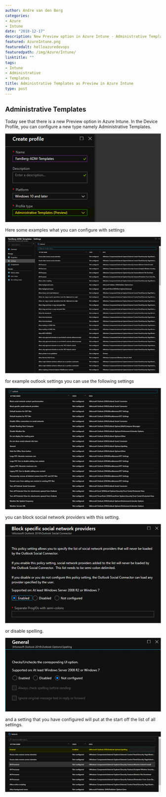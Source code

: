 ```yaml
---
author: Andre van den Berg
categories:
- Azure
- Intune
date: "2018-12-17"
description: New Preview option in Azure Intune - Administrative Templates
featured: AzureIntune.png
featuredalt: helloazuredevops
featuredpath: /img/Azure/Intune/
linktitle: ""
tags:
- Intune
- Administrative
- Templates
title: Administrative Templates as Preview in Azure Intune
type: post
---
```


## Administrative Templates

Today see that there is a new Preview option in Azure Intune. In the Device Profile, you can configure a new type namely Administrative Templates.

![AzureIntune17122018-0](images/Azure-InTune-AdministrativeTemplates-001.png "AzureIntune17122018-0")

Here some examples what you can configure with settings

![AzureIntune17122018-1](images/Azure-InTune-AdministrativeTemplates-002.png "AzureIntune17122018-1")

for example outlook settings you can use the following settings

![AzureIntune17122018-2](images/Azure-InTune-AdministrativeTemplates-003.png "AzureIntune17122018-2")

you can block social network providers with this setting.

![AzureIntune17122018-3](images/Azure-InTune-AdministrativeTemplates-004.png "AzureIntune17122018-3")

or disable spelling.

![AzureIntune17122018-4](images/Azure-InTune-AdministrativeTemplates-005.png "AzureIntune17122018-4")

and a setting that you have configured will put at the start off the list of all settings.

![AzureIntune17122018-5](images/Azure-InTune-AdministrativeTemplates-006.png "AzureIntune17122018-5")
